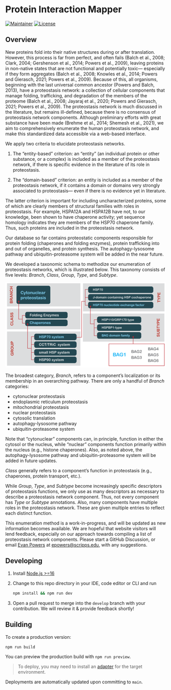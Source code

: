 # Protein Interaction Mapper

[![Maintainer](https://img.shields.io/badge/maintainer-Proteostasis%20Consortium-blue)](https://www.proteostasisconsortium.com) [![License](https://img.shields.io/github/license/finkbeiner-lab/protein-interaction-mapper)](https://github.com/finkbeiner-lab/protein-interaction-mapper/blob/main/LICENSE)

## Overview

New proteins fold into their native structures during or after translation. However, this process is far from perfect, and often fails (Balch et al., 2008; Clark, 2004; Gershenson et al., 2014; Powers et al., 2009), leaving proteins in non-native states that are not functional and potentially toxic— especially if they form aggregates (Balch et al., 2008; Knowles et al., 2014; Powers and Gierasch, 2021; Powers et al., 2009). Because of this, all organisms, beginning with the last universal common ancestor (Powers and Balch, 2013), have a proteostasis network: a collection of cellular components that manage folding, trafficking, and degradation of the members of the proteome (Balch et al., 2008; Jayaraj et al., 2020; Powers and Gierasch, 2021; Powers et al., 2009). The proteostasis network is much discussed in the literature, but remains ill-defined, because there is no consensus of proteostasis network components. Although preliminary efforts with great substance have been made (Brehme et al., 2014; Shemesh et al., 2021), we aim to comprehensively enumerate the human proteostasis network, and make this standardized data accessible via a web-based interface.

We apply two criteria to elucidate proteostasis networks.

1. The “entity-based” criterion: an “entity” (an individual protein or other substance, or a complex) is included as a member of the proteostasis network, if there is specific evidence in the literature of its role in proteostasis.

2. The “domain-based” criterion: an entity is included as a member of the proteostasis network, if it contains a domain or domains very strongly associated to proteostasis— even if there is no evidence yet in literature.

The latter criterion is important for including uncharacterized proteins, some of which are clearly members of structural families with roles in proteostasis. For example, HSPA12A and HSPA12B have not, to our knowledge, been shown to have chaperone activity; yet sequence homology indicates they are members of the HSP70 chaperone family. Thus, such proteins are included in the proteostasis network.

Our database so far contains proteostatic components responsible for protein folding (chaperones and folding enzymes), protein trafficking into and out of organelles, and protein synthesis. The autophagy-lysosome pathway and ubiquitin-proteasome system will be added in the near future.

We developed a taxonomic schema to methodize our enumeration of proteostasis networks, which is illustrated below. This taxonomy consists of five levels: *Branch*, *Class*, *Group*, *Type*, and *Subtype*.

![Proteostasis network components](proteostasisNetworkComponents.png)

The broadest category, *Branch*, refers to a component’s localization or its membership in an overarching pathway. There are only a handful of *Branch* categories:

- cytonuclear proteostasis
- endoplasmic reticulum proteostasis
- mitochondrial proteostasis
- nuclear proteostasis
- cytosolic translation
- autophagy-lysosome pathway
- ubiquitin-proteasome system

Note that “cytonuclear” components can, in principle, function in either the cytosol or the nucleus, while “nuclear” components function primarily within the nucleus (e.g., histone chaperones). Also, as noted above, the autophagy-lysosome pathway and ubiquitin-proteasome system will be added in future updates.

*Class* generally refers to a component’s function in proteostasis (e.g., chaperones, protein transport, etc.).

While *Group*, *Type*, and *Subtype* become increasingly specific descriptors of proteostasis functions, we only use as many descriptors as necessary to describe a proteostasis network component. Thus, not every component has *Type* or *Subtype* annotations. Also, many components have multiple roles in the proteostasis network. These are given multiple entries to reflect each distinct function.

This enumeration method is a work-in-progress, and will be updated as new information becomes available. We are hopeful that website visitors will lend feedback, especially on our approach towards compiling a list of proteostasis network components. Please start a GitHub Discussion, or email [Evan Powers](https://www.proteostasisconsortium.com/people/#:~:text=VIEW%20LAB-,Evan%20Powers%2C%20PhD,-Institute%20Investigator%0ADepartment) at [epowers@scripps.edu](mailto:epowers@scripps.edu), with any suggestions.

## Developing

1. Install [Node.js >=16](https://nodejs.org/en/download/)
2. Change to this repo directory in your IDE, code editor or CLI and run

    ```bash
    npm install && npm run dev
    ```

3. Open a pull request to merge into the `develop` branch with your contribution. We will review it & provide feedback shortly!

## Building

To create a production version:

```bash
npm run build
```

You can preview the production build with `npm run preview`.

> To deploy, you may need to install an [adapter](https://kit.svelte.dev/docs/adapters) for the target environment.

Deployments are automatically updated upon committing to `main`.
